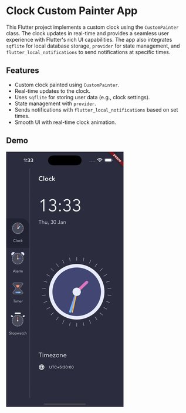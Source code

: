 # Clock Custom Painter App

This Flutter project implements a custom clock using the `CustomPainter` class. The clock updates in real-time and provides a seamless user experience with Flutter's rich UI capabilities. The app also integrates `sqflite` for local database storage, `provider` for state management, and `flutter_local_notifications` to send notifications at specific times.

## Features

- Custom clock painted using `CustomPainter`.
- Real-time updates to the clock.
- Uses `sqflite` for storing user data (e.g., clock settings).
- State management with `provider`.
- Sends notifications with `flutter_local_notifications` based on set times.
- Smooth UI with real-time clock animation.

## Demo

![Clock Demo GIF](demo.gif)
